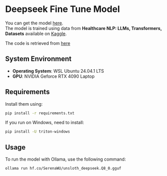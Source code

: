 # Deepseek Fine Tune Model

You can get the model [here](https://huggingface.co/SerenaWU/unsloth_deepseek.Q8_0.gguf).\
The model is trained using data from **Healthcare NLP: LLMs, Transformers, Datasets** available on [Kaggle](https://www.kaggle.com/datasets/jpmiller/layoutlm/data).

The code is retrieved from [here](https://github.com/unslothai/unsloth?tab=readme-ov-file)

## System Environment

- **Operating System**: WSL Ubuntu 24.04.1 LTS
- **GPU**: NVIDIA Geforce RTX 4090 Laptop

## Requirements

Install them using:

```sh
pip install -r requirements.txt
```
If you run on Windows, need to install:

```sh
pip install -U triton-windows
```


## Usage

To run the model with Ollama, use the following command:

```sh
ollama run hf.co/SerenaWU/unsloth_deepseek.Q8_0.gguf
